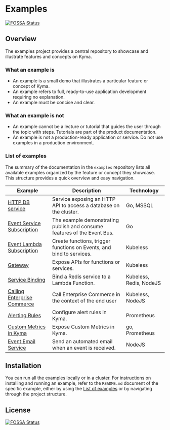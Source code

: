 # Examples
[![FOSSA Status](https://app.fossa.io/api/projects/git%2Bgithub.com%2Fkyma-project%2Fexamples.svg?type=shield)](https://app.fossa.io/projects/git%2Bgithub.com%2Fkyma-project%2Fexamples?ref=badge_shield)


## Overview

The examples project provides a central repository to showcase and illustrate features and concepts on Kyma.

### What an example is

- An example is a small demo that illustrates a particular feature or concept of Kyma.
- An example refers to full, ready-to-use application development requiring no explanation.
- An example must be concise and clear.

### What an example is not

- An example cannot be a lecture or tutorial that guides the user through the topic with steps. Tutorials are part of the product documentation.
- An example is not a production-ready application or service. Do not use examples in a production environment.

### List of examples

The summary of the documentation in the `examples` repository lists all available examples organized by the feature or concept they showcase. This structure provides a quick overview and easy navigation.

| Example | Description | Technology |
|---|---|---|
| [HTTP DB service](http-db-service/README.md) | Service exposing an HTTP API to access a database on the cluster. | Go, MSSQL |
| [Event Service Subscription](event-subscription/service/README.md) | The example demonstrating publish and consume features of the Event Bus. | Go |
| [Event Lambda Subscription](event-subscription/lambda/README.md) | Create functions, trigger functions on Events, and bind to services.  | Kubeless |
| [Gateway](gateway/README.md) | Expose APIs for functions or services.  | Kubeless |
| [Service Binding](service-binding/lambda/README.md) | Bind a Redis service to a Lambda Function. | Kubeless, Redis, NodeJS |
| [Calling Enterprise Commerce](call-ec/README.md) | Call Enterprise Commerce in the context of the end user | Kubeless, NodeJS |
| [Alerting Rules](monitoring-alert-rules/README.md) | Configure alert rules in Kyma.  | Prometheus |
| [Custom Metrics in Kyma](monitoring-custom-metrics/README.md) | Expose Custom Metrics in Kyma.  | go, Prometheus |
| [Event Email Service](event-email-service/README.md) | Send an automated email when an event is received.  | NodeJS |

## Installation

You can run all the examples locally or in a cluster. For instructions on installing and running an example, refer to the `README.md` document of the specific example, either by using the [List of examples](#list-of-examples) or by navigating through the project structure.

## License
[![FOSSA Status](https://app.fossa.io/api/projects/git%2Bgithub.com%2Fkyma-project%2Fexamples.svg?type=large)](https://app.fossa.io/projects/git%2Bgithub.com%2Fkyma-project%2Fexamples?ref=badge_large)